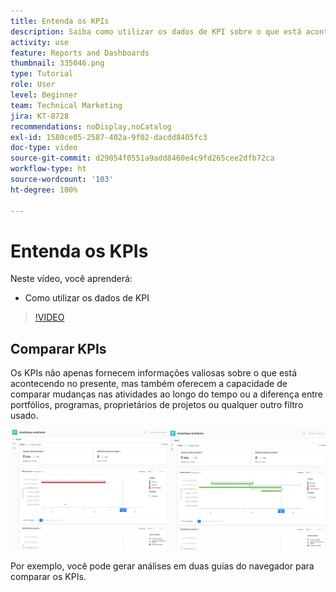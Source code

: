 ```yaml
---
title: Entenda os KPIs
description: Saiba como utilizar os dados de KPI sobre o que está acontecendo no presente, bem como sobre as tendências passadas.
activity: use
feature: Reports and Dashboards
thumbnail: 335046.png
type: Tutorial
role: User
level: Beginner
team: Technical Marketing
jira: KT-8728
recommendations: noDisplay,noCatalog
exl-id: 1580ce05-2587-402a-9f02-dacdd8405fc3
doc-type: video
source-git-commit: d29054f0551a9add8460e4c9fd265cee2dfb72ca
workflow-type: ht
source-wordcount: '103'
ht-degree: 100%

---
```


# Entenda os KPIs

Neste vídeo, você aprenderá:

* Como utilizar os dados de KPI

>[!VIDEO](https://video.tv.adobe.com/v/335046/?quality=12&learn=on)

## Comparar KPIs

Os KPIs não apenas fornecem informações valiosas sobre o que está acontecendo no presente, mas também oferecem a capacidade de comparar mudanças nas atividades ao longo do tempo ou a diferença entre portfólios, programas, proprietários de projetos ou qualquer outro filtro usado.

![Uma imagem mostrando duas guias do navegador lado a lado](assets/section-2-0.png)

Por exemplo, você pode gerar análises em duas guias do navegador para comparar os KPIs.
